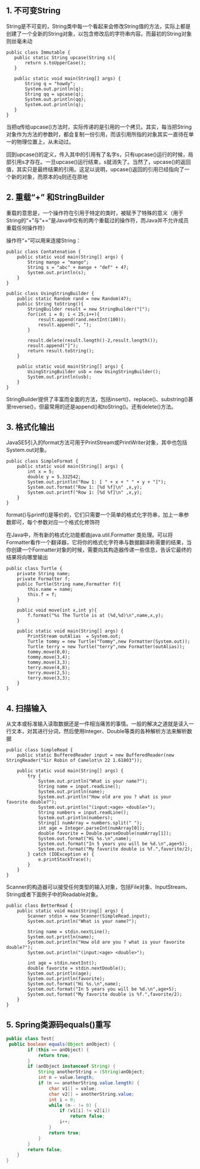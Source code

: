 ## 1. 不可变String

String是不可变的，String类中每一个看起来会修改String值的方法，实际上都是创建了一个全新的String对象，以包含修改后的字符串内容。而最初的String对象则丝毫未动

 ```
public class Immutable {
    public static String upcase(String s){
        return s.toUpperCase();
    }

    public static void main(String[] args) {
        String q = "howdy";
        System.out.println(q);
        String qq = upcase(q);
        System.out.println(qq);
        System.out.println(q);
    }
}
``` 
当把q传给upcase()方法时，实际传递的是引用的一个拷贝。其实，每当把String对象作为方法的参数时，都会复制一份引用，而该引用所指的对象其实一直待在单一的物理位置上，从未动过。

回到upcase()的定义，传入其中的引用有了名字s，只有upcase()运行的时候，局部引用s才存在。一旦upcase()运行结束，s就消失了。当然了，upcase()的返回值，其实只是最终结果的引用。这足以说明，upcase()返回的引用已经指向了一个新的对象，而原本的q则还在原地

## 2. 重载“+” 和StringBuilder

重载的意思是，一个操作符在引用于特定的类时，被赋予了特殊的意义（用于String的“+”与“+=”是Java中仅有的两个重载过的操作符，而Java并不允许成员重载任何操作符）

操作符“+”可以用来连接String：

```
public class Contatenation {
    public static void main(String[] args) {
        String mango = "mango";
        String s = "abc" + mango + "def" + 47;
        System.out.println(s);
    }
}
```

```
public class UsingStringBuilder {
    public static Random rand = new Random(47);
    public String toString(){
        StringBuilder result = new StringBuilder("[");
        for(int i = 0; i < 25;i++){
            result.append(rand.nextInt(100));
            result.append(", ");
        }

        result.delete(result.length()-2,result.length());
        result.append("]");
        return result.toString();
    }

    public static void main(String[] args) {
        UsingStringBuilder usb = new UsingStringBuilder();
        System.out.println(usb);
    }
}
```

StringBuilder提供了丰富而全面的方法，包括insert()、replace()、substring()甚至reverse()，但最常用的还是append()和toString()。还有delete()方法。

## 3. 格式化输出

JavaSE5引入的format方法可用于PrintStream或PrintWriter对象，其中也包括System.out对象。

```
public class SimpleFormat {
    public static void main(String[] args) {
        int x = 5;
        double y = 5.332542;
        System.out.println("Row 1: [ " + x + " " + y + "]");
        System.out.format("Row 1: [%d %f]\n" ,x,y);
        System.out.printf("Row 1: [%d %f]\n" ,x,y);
    }
}
``` 
format()与printf()是等价的，它们只需要一个简单的格式化字符串，加上一串参数即可，每个参数对应一个格式化修饰符

在Java中，所有新的格式化功能都由java.util.Formatter 类处理。可以将Formatter看作一个翻译器，它将你的格式化字符串与数据翻译称需要的结果，当你创建一个Formatter对象的时候，需要向其构造器传递一些信息，告诉它最终的结果将向哪里输出

```
public class Turtle {
    private String name;
    private Formatter f;
    public Turtle(String name,Formatter f){
        this.name = name;
        this.f = f;
    }

    public void move(int x,int y){
        f.format("%s The Turtle is at (%d,%d)\n",name,x,y);
    }

    public static void main(String[] args) {
        PrintStream outAlias  = System.out;
        Turtle tommy = new Turtle("Tommy",new Formatter(System.out));
        Turtle terry = new Turtle("terry",new Formatter(outAlias));
        tommy.move(0,0);
        tommy.move(3,4);
        tommy.move(3,3);
        terry.move(4,8);
        terry.move(2,5);
        terry.move(3,3);
    }
}
```

## 4. 扫描输入

从文本或标准输入读取数据还是一件相当痛苦的事情。一般的解决之道就是读入一行文本，对其进行分词，然后使用Integer、Double等类的各种解析方法来解析数据
```
public class SimpleRead {
    public static BufferedReader input = new BufferedReader(new StringReader("Sir Robin of Camelot\n 22 1.61803"));

    public static void main(String[] args) {
        try {
            System.out.println("What is your name?");
            String name = input.readLine();
            System.out.println(name);
            System.out.println("How old are you ? what is your favorite double?");
            System.out.println("(input:<age> <double>");
            String numbers = input.readLine();
            System.out.println(numbers);
            String[] numArray = numbers.split(" ");
            int age = Integer.parseInt(numArray[0]);
            double favorite = Double.parseDouble(numArray[1]);
            System.out.format("Hi %s.\n",name);
            System.out.format("In 5 years you will be %d.\n",age+5);
            System.out.format("My favorite double is %f.",favorite/2);
        } catch (IOException e) {
            e.printStackTrace();
        }
    }
}
```
Scanner的构造器可以接受任何类型的输入对象，包括File对象、InputStream、String或者下面例子中的Readable对象。

```
public class BetterRead {
    public static void main(String[] args) {
        Scanner stdin = new Scanner(SimpleRead.input);
        System.out.println("What is your name?");

        String name = stdin.nextLine();
        System.out.println(name);
        System.out.println("How old are you ? what is your favorite double?");
        System.out.println("(input:<age> <double>");

        int age = stdin.nextInt();
        double favorite = stdin.nextDouble();
        System.out.println(age);
        System.out.println(favorite);
        System.out.format("Hi %s.\n",name);
        System.out.format("In 5 years you will be %d.\n",age+5);
        System.out.format("My favorite double is %f.",favorite/2);
    }
}
```

## 5. Spring类源码equals()重写

```java
public class Test{
 public boolean equals(Object anObject) {
        if (this == anObject) {
            return true;
        }
        if (anObject instanceof String) {
            String anotherString = (String)anObject;
            int n = value.length;
            if (n == anotherString.value.length) {
                char v1[] = value;
                char v2[] = anotherString.value;
                int i = 0;
                while (n-- != 0) {
                    if (v1[i] != v2[i])
                        return false;
                    i++;
                }
                return true;
            }
        }
        return false;
    }
}
```